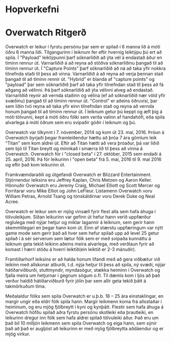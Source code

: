 # Hopverkefni
<h1>Overwatch Ritgerð </h1>

Overwatch er leikur í fyrstu persónu þar sem er spilað í 6 manna lið á móti öðru 6 manna liði. Tilgangurinn í leiknum fer eftir hvernig leiktýpu þú ert að spila.
Í "Payload" leiktýpunni þarf sóknarliðið að ýta vél á endastað áður en tíminn rennur út. Varnarliðið á að reyna að stöðva sóknarliðinu þangað til að tíminn rennur út.
Í "Capture Points" þarf sóknarliðið að ná að taka yfir nokkra tilnefnda staði til þess að vinna. Varnarliðið á að reyna að verja þennan stað þangað til að
tíminn rennir út.
"Hybrid" er blanda af "capture points" og "payload" þar sem sóknarliðið þarf að taka yfir tilnefndan stað til þess að fá aðgang að vélinni. Þá þarf
sóknarliðið að ýta vélinni alveg að endastað. Varnarliðið reynir að vernda staðinn og vélina (ef að sóknarliðið nær völd yfir svæðinu) þangað til að tíminn rennur út.
"Control" er aðeins öðruvísi, þar sem liðin tvö reyna að taka yfir einn tilnefndan stað og reyna að vernda honum þangað til að tíminn rennur út.
Í leiknum getur þú keppt og æft þig á móti tölvunni, kept á móti öðru fólki sem verða valinn af handahófi, eða spila alvarlega á móti öðrum sem eru svipaðir góðir í leiknum og þú.

Overwatch var tilkynnt í 7. nóvember, 2014 og kom út 23. maí, 2016. Þróun á Overwatch byrjaði þegar framleiðendur hættu að þróa 7 ára gömlum leik "Titan" sem kom aldrei út. Eftir að Titan hætti að vera þróaður, þá var liðið sem bjó til Titan breytt og minnkað í smærra lið til þess að vinna á Overwatch.
Overwatch fór í "closed beta" í 27. október, 2015 sem endaði á 25. apríl, 2016. Þá fór leikurinn í "open beta" frá 5. maí, 2016 til 9. maí 2016 og eftir það kom leikurinn út.

Framkvæmdaraðili og útgefandi Overwatch er Blizzard Entertainment. Stjórnendur leiksins eru Jeffrey Kaplan, Chris Metzen og Aaron Keller.
Hönnuðir Overwatch eru Jeremy Craig, Michael Elliott og Scott Mercer og Forritarar voru Mike Elliot og John LeFleur.
Listamenn Overwatch voru William Petras, Arnold Tsang og tónskáldirnar voru Derek Duke og Neal Acree.

Overwatch er leikur sem er mjög vinsæll fyrir flest alla sem hafa áhuga í tölvuleikjum. Síðan leikurinn var gefinn út hefur hann verið uppfærður reglulega með nýjar hetjur og miklar lagannir á leiknum, sem gerir hann skemmtilegari en þegar hann kom út. Einn af stærstu uppfæringum var nýtt game mode sem gerir það að hver sem hefur spilað upp að level 25 getur spilað í á sér serverum sem lætur fólk sem er með svipaða kunnáttu á leiknum geta tekið leikinn aðeins meira alvarlega, með verðlaun fyrir að komast í hærri stöðu á hverri leiktíð(ein leiktíð er 2-3 mánuðir).

Framtíðarhorf leiksins er að halda honum lifandi með að gera viðbætur við leikinn með allskonar atburði, t.d. nýja hetjur til þess að spila, ný svæði, nýjar hátíðarviðburði, stuttmyndir, myndasögur, stækka heiminn í Overwatch og fjalla meira um hetjurnar í gegnum sögum o.fl. Til dæmis kom í ljós að það verður haldið hátíðarviðburð fyrir jólin þar sem allir geta tekið þátt á takmörkuðum tíma.

Meðalaldur fólks sem spila Overwatch er u.þ.b. 18 – 25 ára einstaklingar, en margir ungir eða eldri fólk spila hann. Margir leikmenn koma frá allsstaðar í heiminum, og eru mjög fjölbreytt í kyni og kynþátt. Flestir sem hafa áhuga á Overwatch höfðu spilað aðra fyrstu persónu skotleiki eða þrautleiki, en leikurinn dregur inn fólk sem hafa aldrei spilað tölvuleiki áður. Það eru um það bil 10 milljón leikmenn sem spila Overwatch og eiga hann, sem sýnir það að það er augljóst að leikurinn er með mjög fjölbreytta aðdáendur og er mjög virkur.

